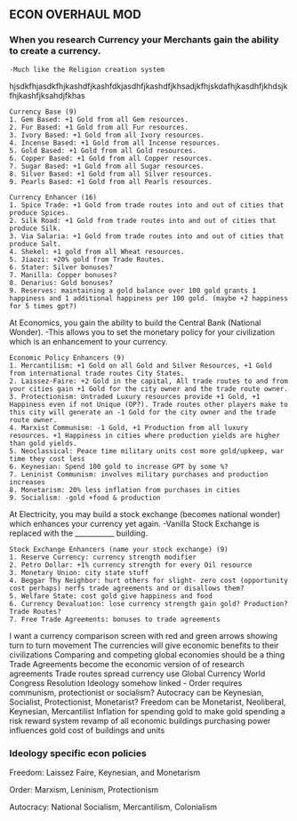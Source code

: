 ## ECON OVERHAUL MOD

### When you research Currency your Merchants gain the ability to create a currency.
	-Much like the Religion creation system
hjsdkfhjasdkfhjkashdfjkashfdkjasdhfjkashdfjkhsadjkfhjskdafhjkasdhfjkhdsjkfhjkashfjksahdjfkhas


	Currency Base (9)
	1. Gem Based: +1 Gold from all Gem resources.
	2. Fur Based: +1 Gold from all Fur resources.
	3. Ivory Based: +1 Gold from all Ivory resources.
	4. Incense Based: +1 Gold from all Incense resources.
	5. Gold Based: +1 Gold from all Gold resources.
	6. Copper Based: +1 Gold from all Copper resources.
	7. Sugar Based: +1 Gold from all Sugar resources.
	8. Silver Based: +1 Gold from all Silver resources.
	9. Pearls Based: +1 Gold from all Pearls resources.

	Currency Enhancer (16)
	1. Spice Trade: +1 Gold from trade routes into and out of cities that produce Spices.
	2. Silk Road: +1 Gold from trade routes into and out of cities that produce Silk.
	3. Via Salaria: +1 Gold from trade routes into and out of cities that produce Salt.
	4. Shekel: +1 gold from all Wheat resources.
	5. Jiaozi: +20% gold from Trade Routes.
	6. Stater: Silver bonuses?
	7. Manilla: Copper bonuses?
	8. Denarius: Gold bonuses?
	9. Reserves: maintaining a gold balance over 100 gold grants 1 happiness and 1 additional happiness per 100 gold. (maybe +2 happiness for 5 times gpt?)


At Economics, you gain the ability to build the Central Bank (National Wonder).
	-This allows you to set the monetary policy for your civilization which is an enhancement to your currency.

	Economic Policy Enhancers (9)
	1. Mercantilism: +1 Gold on all Gold and Silver Resources, +1 Gold from international trade routes City States.
	2. Laissez-Faire: +2 Gold in the capital, All trade routes to and from your cities gain +1 Gold for the city owner and the trade route owner.
	3. Protectionism: Untraded Luxury resources provide +1 Gold, +1 Happiness even if not Unique (OP?). Trade routes other players make to this city will generate an -1 Gold for the city owner and the trade route owner.
	4. Marxist Communism: -1 Gold, +1 Production from all luxury resources. +1 Happiness in cities where production yields are higher than gold yields.  
	5. Neoclassical: Peace time military units cost more gold/upkeep, war time they cost less
	6. Keynesian: Spend 100 gold to increase GPT by some %?
	7. Leninist Communism: involves military purchases and production increases
	8. Monetarism: 20% less inflation from purchases in cities
	9. Socialism: -gold +food & production

At Electricity, you may build a stock exchange (becomes national wonder) which enhances your currency yet again.
	-Vanilla Stock Exchange is replaced with the ___________ building.

	Stock Exchange Enhancers (name your stock exchange) (9)
	1. Reserve Currency: currency strength modifier
	2. Petro Dollar: +1% currency strength for every Oil resource
	3. Monetary Union: city state stuff
	4. Beggar Thy Neighbor: hurt others for slight- zero cost (opportunity cost perhaps) nerfs trade agreements and or disallows them?
	5. Welfare State: cost gold give happiness and food
	6. Currency Devaluation: lose currency strength gain gold? Production? Trade Routes?
	7. Free Trade Agreements: bonuses to trade agreements

I want a currency comparison screen with red and green arrows showing turn to turn movement
The currencies will give economic benefits to their civilizations
Comparing and competing global economies should be a thing
Trade Agreements become the economic version of of research agreements
Trade routes spread currency use
Global Currency World Congress Resolution
Ideology somehow linked -
	Order requires communism, protectionist or socialism?
	Autocracy can be Keynesian, Socialist, Protectionist, Monetarist?
	Freedom can be Monetarist, Neoliberal, Keynesian, Mercantilist
Inflation for spending gold to make gold spending a risk reward system
revamp of all economic buildings
purchasing power influences gold cost of buildings and units

### Ideology specific econ policies

Freedom: Laissez Faire, Keynesian, and Monetarism

Order: Marxism, Leninism, Protectionism

Autocracy: National Socialism, Mercantilism, Colonialism
